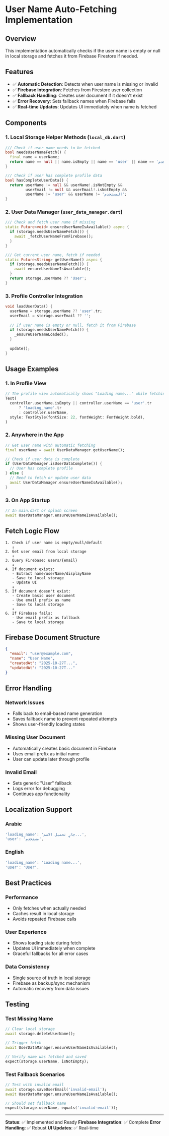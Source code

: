 # User Name Auto-Fetching Implementation

## Overview
This implementation automatically checks if the user name is empty or null in local storage and fetches it from Firebase Firestore if needed.

## Features
- ✅ **Automatic Detection**: Detects when user name is missing or invalid
- ✅ **Firebase Integration**: Fetches from Firestore user collection
- ✅ **Fallback Handling**: Creates user document if it doesn't exist
- ✅ **Error Recovery**: Sets fallback names when Firebase fails
- ✅ **Real-time Updates**: Updates UI immediately when name is fetched

## Components

### 1. Local Storage Helper Methods (`local_db.dart`)
```dart
/// Check if user name needs to be fetched
bool needsUserNameFetch() {
  final name = userName;
  return name == null || name.isEmpty || name == 'user' || name == 'المستخدم';
}

/// Check if user has complete profile data
bool hasCompleteUserData() {
  return userName != null && userName!.isNotEmpty && 
         userEmail != null && userEmail!.isNotEmpty &&
         userName != 'user' && userName != 'المستخدم';
}
```

### 2. User Data Manager (`user_data_manager.dart`)
```dart
/// Check and fetch user name if missing
static Future<void> ensureUserNameIsAvailable() async {
  if (storage.needsUserNameFetch()) {
    await _fetchUserNameFromFirebase();
  }
}

/// Get current user name, fetch if needed
static Future<String> getUserName() async {
  if (storage.needsUserNameFetch()) {
    await ensureUserNameIsAvailable();
  }
  return storage.userName ?? 'User';
}
```

### 3. Profile Controller Integration
```dart
void loadUserData() {
  userName = storage.userName ?? 'user'.tr;
  userEmail = storage.userEmail ?? '';
  
  // If user name is empty or null, fetch it from Firebase
  if (storage.needsUserNameFetch()) {
    _ensureUserNameLoaded();
  }
  
  update();
}
```

## Usage Examples

### 1. In Profile View
```dart
// The profile view automatically shows "Loading name..." while fetching
Text(
  controller.userName.isEmpty || controller.userName == 'user'.tr
      ? 'loading_name'.tr
      : controller.userName,
  style: TextStyle(fontSize: 22, fontWeight: FontWeight.bold),
)
```

### 2. Anywhere in the App
```dart
// Get user name with automatic fetching
final userName = await UserDataManager.getUserName();

// Check if user data is complete
if (UserDataManager.isUserDataComplete()) {
  // User has complete profile
} else {
  // Need to fetch or update user data
  await UserDataManager.ensureUserNameIsAvailable();
}
```

### 3. On App Startup
```dart
// In main.dart or splash screen
await UserDataManager.ensureUserNameIsAvailable();
```

## Fetch Logic Flow

```
1. Check if user name is empty/null/default
   ↓
2. Get user email from local storage
   ↓
3. Query Firebase: users/{email}
   ↓
4. If document exists:
   - Extract name/userName/displayName
   - Save to local storage
   - Update UI
   ↓
5. If document doesn't exist:
   - Create basic user document
   - Use email prefix as name
   - Save to local storage
   ↓
6. If Firebase fails:
   - Use email prefix as fallback
   - Save to local storage
```

## Firebase Document Structure
```json
{
  "email": "user@example.com",
  "name": "User Name",
  "createdAt": "2025-10-27T...",
  "updatedAt": "2025-10-27T..."
}
```

## Error Handling

### Network Issues
- Falls back to email-based name generation
- Saves fallback name to prevent repeated attempts
- Shows user-friendly loading states

### Missing User Document
- Automatically creates basic document in Firebase
- Uses email prefix as initial name
- User can update later through profile

### Invalid Email
- Sets generic "User" fallback
- Logs error for debugging
- Continues app functionality

## Localization Support

### Arabic
```dart
'loading_name': 'جارٍ تحميل الاسم...',
'user': 'مستخدم',
```

### English
```dart
'loading_name': 'Loading name...',
'user': 'User',
```

## Best Practices

### Performance
- Only fetches when actually needed
- Caches result in local storage
- Avoids repeated Firebase calls

### User Experience
- Shows loading state during fetch
- Updates UI immediately when complete
- Graceful fallbacks for all error cases

### Data Consistency
- Single source of truth in local storage
- Firebase as backup/sync mechanism
- Automatic recovery from data issues

## Testing

### Test Missing Name
```dart
// Clear local storage
await storage.deleteUserName();

// Trigger fetch
await UserDataManager.ensureUserNameIsAvailable();

// Verify name was fetched and saved
expect(storage.userName, isNotEmpty);
```

### Test Fallback Scenarios
```dart
// Test with invalid email
await storage.saveUserEmail('invalid-email');
await UserDataManager.ensureUserNameIsAvailable();

// Should set fallback name
expect(storage.userName, equals('invalid-email'));
```

---

**Status**: ✅ Implemented and Ready
**Firebase Integration**: ✅ Complete
**Error Handling**: ✅ Robust
**UI Updates**: ✅ Real-time